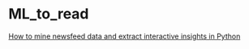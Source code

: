 # ML_to_read

[How to mine newsfeed data and extract interactive insights in Python](https://ahmedbesbes.com/how-to-mine-newsfeed-data-and-extract-interactive-insights-in-python.html)
